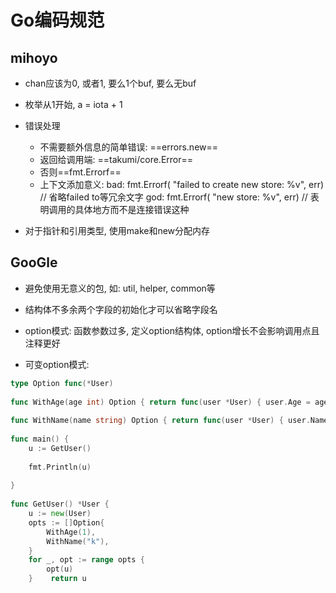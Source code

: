 # Go编码规范

## mihoyo

- chan应该为0, 或者1, 要么1个buf, 要么无buf

- 枚举从1开始, a = iota + 1

- 错误处理
    - 不需要额外信息的简单错误: ==errors.new==
    - 返回给调用端: ==takumi/core.Error==
    - 否则==fmt.Errorf==
    - 上下文添加意义: 
        bad: fmt.Errorf( "failed to create new store: %v", err) // 省略failed to等冗余文字
        god: fmt.Errorf( "new store: %v", err) // 表明调用的具体地方而不是连接错误这种

- 对于指针和引用类型, 使用make和new分配内存



## GooGle

- 避免使用无意义的包, 如: util, helper, common等

- 结构体不多余两个字段的初始化才可以省略字段名

- option模式: 函数参数过多, 定义option结构体, option增长不会影响调用点且注释更好

- 可变option模式: 
```go
type Option func(*User)  
  
func WithAge(age int) Option { return func(user *User) { user.Age = age } }  
  
func WithName(name string) Option { return func(user *User) { user.Name = name } }  
  
func main() {  
    u := GetUser()  
	  
    fmt.Println(u)  
  
}  
  
func GetUser() *User {  
    u := new(User)  
    opts := []Option{  
        WithAge(1),  
        WithName("k"),  
    }  
    for _, opt := range opts {  
        opt(u)  
    }    return u
```